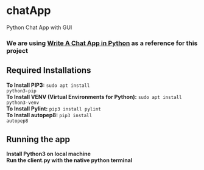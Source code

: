 # chatApp
Python Chat App with GUI

### We are using  [Write A Chat App in Python](https://medium.com/swlh/lets-write-a-chat-app-in-python-f6783a9ac170) as a reference for this project

## Required Installations

**To Install PIP3:** <code>sudo apt install python3-pip</code></br>
**To Install VENV (Virtual Environments for Python):** <code>sudo apt install python3-venv</code><br>
**To Install Pylint:** <code>pip3 install pylint</code><br>
**To Install autopep8:** <code>pip3 install autopep8</code><br>

## Running the app

**Install Python3 on local machine**</br>
**Run the client.py with the native python terminal**</br>